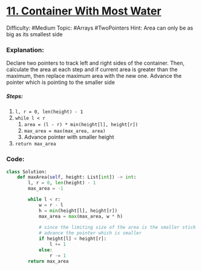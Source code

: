 # [11. Container With Most Water](https://leetcode.com/problems/container-with-most-water/)

Difficulty: #Medium 
Topic: #Arrays #TwoPointers 
Hint: Area can only be as big as its smallest side

### Explanation:
Declare two pointers to track left and right sides of the container. Then, calculate the area at each step and if current area is greater than the maximum, then replace maximum area with the new one. Advance the pointer which is pointing to the smaller side

##### Steps:

1. `l, r = 0, len(height) - 1`
2. `while l < r`
	1. `area = (l - r) * min(height[l], height[r])`
	2. `max_area = max(max_area, area)`
	3. Advance pointer with smaller height
3. `return max_area`

### Code:

```python
class Solution:
    def maxArea(self, height: List[int]) -> int:
        l, r = 0, len(height) - 1
        max_area = -1

        while l < r:
            w = r - l
            h = min(height[l], height[r])
            max_area = max(max_area, w * h)
            
            # since the limiting size of the area is the smaller stick
            # advance the pointer which is smaller
            if height[l] < height[r]:
                l += 1
            else:
                r -= 1
        return max_area
```
